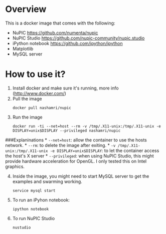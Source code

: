 # Overview
This is a docker image that comes with the following:
- NuPIC https://github.com/numenta/nupic
- NuPIC Studio https://github.com/nupic-community/nupic.studio
- iPython notebook https://github.com/ipython/ipython
- Matplotlib
- MySQL server

# How to use it?
1.  Install docker and make sure it's running, more info (http://www.docker.com/)
2.  Pull the image
    ````
    docker pull nashamri/nupic
    ````
3. Run the image
    ```
    docker run -ti --net=host --rm -v /tmp/.X11-unix:/tmp/.X11-unix -e DISPLAY=unix$DISPLAY --privileged nashamri/nupic
    ```
###Explaninations
    * `--net=host`: allow the container to use the hosts network.
    * `--rm`: to delete the image after exiting.
    * `-v /tmp/.X11-unix:/tmp/.X11-unix -e DISPLAY=unix$DISPLAY`: to let the container access the host's X server
    * `--privileged`: when using NuPIC Studio, this might provide hardware acceleration for OpenGL. I only tested this on Intel graphics.

4. Inside the image, you might need to start MySQL server to get the examples and swarming working.
    ```
    service mysql start
    ```
5. To run an iPyhon notebook:
    ```
    ipython notebook
    ```
6. To run NuPIC Studio
    ```
    nustudio
    ```
